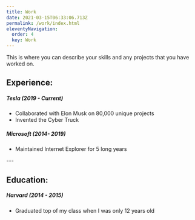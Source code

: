 ```yaml
---
title: Work
date: 2021-03-15T06:33:06.713Z
permalink: /work/index.html
eleventyNavigation:
  order: 4
  key: Work
---
```

This is where you can describe your skills and any projects that you have worked on.

## Experience:

##### Tesla (2019 - Current)

* Collaborated with Elon Musk on 80,000 unique projects
* Invented the Cyber Truck

##### Microsoft (2014- 2019)

* Maintained Internet Explorer for 5 long years



\---

## Education:

##### Harvard (2014 - 2015)

* Graduated top of my class when I was only 12 years old